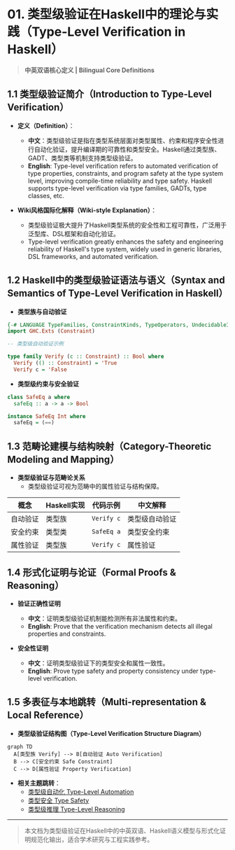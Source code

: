 # 01. 类型级验证在Haskell中的理论与实践（Type-Level Verification in Haskell）

> **中英双语核心定义 | Bilingual Core Definitions**

## 1.1 类型级验证简介（Introduction to Type-Level Verification）

- **定义（Definition）**：
  - **中文**：类型级验证是指在类型系统层面对类型属性、约束和程序安全性进行自动化验证，提升编译期的可靠性和类型安全。Haskell通过类型族、GADT、类型类等机制支持类型级验证。
  - **English**: Type-level verification refers to automated verification of type properties, constraints, and program safety at the type system level, improving compile-time reliability and type safety. Haskell supports type-level verification via type families, GADTs, type classes, etc.

- **Wiki风格国际化解释（Wiki-style Explanation）**：
  - 类型级验证极大提升了Haskell类型系统的安全性和工程可靠性，广泛用于泛型库、DSL框架和自动化验证。
  - Type-level verification greatly enhances the safety and engineering reliability of Haskell's type system, widely used in generic libraries, DSL frameworks, and automated verification.

## 1.2 Haskell中的类型级验证语法与语义（Syntax and Semantics of Type-Level Verification in Haskell）

- **类型族与自动验证**

```haskell
{-# LANGUAGE TypeFamilies, ConstraintKinds, TypeOperators, UndecidableInstances #-}
import GHC.Exts (Constraint)

-- 类型级自动验证示例

type family Verify (c :: Constraint) :: Bool where
  Verify (() :: Constraint) = 'True
  Verify c = 'False
```

- **类型级约束与安全验证**

```haskell
class SafeEq a where
  safeEq :: a -> a -> Bool

instance SafeEq Int where
  safeEq = (==)
```

## 1.3 范畴论建模与结构映射（Category-Theoretic Modeling and Mapping）

- **类型级验证与范畴论关系**
  - 类型级验证可视为范畴中的属性验证与结构保障。

| 概念 | Haskell实现 | 代码示例 | 中文解释 |
|------|-------------|----------|----------|
| 自动验证 | 类型族 | `Verify c` | 类型级自动验证 |
| 安全约束 | 类型类 | `SafeEq a` | 类型安全约束 |
| 属性验证 | 类型族 | `Verify c` | 属性验证 |

## 1.4 形式化证明与论证（Formal Proofs & Reasoning）

- **验证正确性证明**
  - **中文**：证明类型级验证机制能检测所有非法属性和约束。
  - **English**: Prove that the verification mechanism detects all illegal properties and constraints.

- **安全性证明**
  - **中文**：证明类型级验证下的类型安全和属性一致性。
  - **English**: Prove type safety and property consistency under type-level verification.

## 1.5 多表征与本地跳转（Multi-representation & Local Reference）

- **类型级验证结构图（Type-Level Verification Structure Diagram）**

```mermaid
graph TD
  A[类型族 Verify] --> B[自动验证 Auto Verification]
  B --> C[安全约束 Safe Constraint]
  C --> D[属性验证 Property Verification]
```

- **相关主题跳转**：
  - [类型级自动化 Type-Level Automation](../27-Type-Level-Automation/01-Type-Level-Automation-in-Haskell.md)
  - [类型安全 Type Safety](../14-Type-Safety/01-Type-Safety-in-Haskell.md)
  - [类型级推理 Type-Level Reasoning](../29-Type-Level-Reasoning/01-Type-Level-Reasoning-in-Haskell.md)

---

> 本文档为类型级验证在Haskell中的中英双语、Haskell语义模型与形式化证明规范化输出，适合学术研究与工程实践参考。
